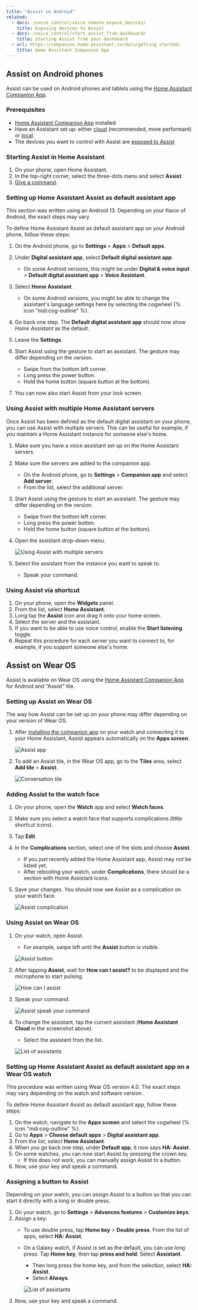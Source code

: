 ```yaml
---
title: "Assist on Android"
related:
  - docs: /voice_control/voice_remote_expose_devices/
    title: Exposing devices to Assist
  - docs: /voice_control/start_assist_from_dashboard/
    title: Starting Assist from your dashboard
  - url: https://companion.home-assistant.io/docs/getting_started/
    title: Home Assistant Companion App
---
```


## Assist on Android phones

Assist can be used on Android phones and tablets using the [Home Assistant Companion App](https://companion.home-assistant.io/docs/getting_started/).

### Prerequisites

- [Home Assistant Companion App](https://companion.home-assistant.io/docs/getting_started/) installed
- Have an Assistant set up: either [cloud](/voice_control/voice_remote_cloud_assistant/) (recommended, more performant) or [local](/voice_control/voice_remote_local_assistant/).
- The devices you want to control with Assist are [exposed to Assist](/voice_control/voice_remote_expose_devices/)

### Starting Assist in Home Assistant

1. On your phone, open Home Assistant.
2. In the top-right corner, select the three-dots menu and select **Assist**.
3. [Give a command](/voice_control/custom_sentences/).

### Setting up Home Assistant Assist as default assistant app

This section was written using an Android 13. Depending on your flavor of Android, the exact steps may vary.

To define Home Assistant Assist as default assistant app on your Android phone, follow these steps:

1. On the Android phone, go to **Settings** > **Apps** > **Default apps**.
2. Under **Digital assistant app**, select **Default digital assistant app**.
   - On some Android versions, this might be under **Digital & voice input** > **Default digital assistant app** > **Voice Assistant**.
3. Select **Home Assistant**.

   - On some Android versions, you might be able to change the assistant's language settings here by selecting the cogwheel {% icon "mdi:cog-outline" %}.
4. Go back one step. The **Default digital assistant app** should now show *Home Assistant* as the default.
5. Leave the **Settings**.
6. Start Assist using the gesture to start an assistant. The gesture may differ depending on the version.
   - Swipe from the bottom left corner.
   - Long press the power button.
   - Hold the home button (square button at the bottom).
7. You can now also start Assist from your lock screen.
   <lite-youtube videoid="8TsutVHj7LQ" videotitle="Use Home Assistant from anywhere on Android"></lite-youtube>

### Using Assist with multiple Home Assistant servers

Once Assist has been defined as the default digital assistant on your phone, you can use Assist with multiple servers. This can be useful for example, if you maintain a Home Assistant instance for someone else's home.

1. Make sure you have a voice assistant set up on the Home Assistant servers.
2. Make sure the servers are added to the companion app.
   - On the Android phone, go to **Settings** > **Companion app** and select **Add server**.
   - From the list, select the additional server.
3. Start Assist using the gesture to start an assistant. The gesture may differ depending on the version.
   - Swipe from the bottom left corner.
   - Long press the power button.
   - Hold the home button (square button at the bottom).
4. Open the assistant drop-down menu.

   ![Using Assist with multiple servers](/images/assist/android_multi-server_01.png)

5. Select the assistant from the instance you want to speak to.
   - Speak your command.

### Using Assist via shortcut

1. On your phone, open the **Widgets** panel.
2. From the list, select **Home Assistant**.
3. Long tap the **Assist** icon and drag it onto your home screen.
4. Select the server and the assistant.
5. If you want to be able to use voice control, enable the **Start listening** toggle.
6. Repeat this procedure for each server you want to connect to, for example, if you support someone else's home.

## Assist on Wear OS

Assist is available on Wear OS using the [Home Assistant Companion App](https://companion.home-assistant.io/) for Android and "Assist" tile.

<lite-youtube videoid="Dr_ZCbt8w5k" videotitle="Assist on Wear OS"></lite-youtube>

### Setting up Assist on Wear OS

The way how Assist can be set up on your phone may differ depending on your version of Wear OS.

1. After [installing the companion app](https://companion.home-assistant.io/docs/getting_started/) on your watch and connecting it to your Home Assistant, Assist appears automatically on the **Apps screen**.
    
    ![Assist app](/images/assist/wearos_assist_app.png)

2. To add an Assist tile, in the Wear OS app, go to the **Tiles** area, select **Add tile** > **Assist**.
    
    ![Conversation tile](/images/assist/android_tile.png)

### Adding Assist to the watch face

1. On your phone, open the **Watch** app and select **Watch faces**.
2. Make sure you select a watch face that supports complications (little shortcut icons).
3. Tap **Edit**.
4. In the **Complications** section, select one of the slots and choose **Assist**.
   - If you just recently added the Home Assistant app, Assist may not be listed yet.
   - After rebooting your watch, under **Complications**, there should be a section with Home Assistant icons.
5. Save your changes. You should now see Assist as a complication on your watch face.
   
     ![Assist complication](/images/assist/android_watch_5.png)

### Using Assist on Wear OS

1. On your watch, open Assist. 
   - For example, swipe left until the **Assist** button is visible.
   
    ![Assist button](/images/assist/android_watch_1.png)

2. After tapping **Assist**, wait for **How can I assist?** to be displayed and the microphone to start pulsing.
   
    ![How can I assist](/images/assist/android_watch_2.png)

3. Speak your command.
   
    ![Assist speak your command](/images/assist/android_watch_3.png)

4. To change the assistant, tap the current assistant (**Home Assistant Cloud** in the screenshot above).
   - Select the assistant from the list.
    
   ![List of assistants](/images/assist/android_watch_6.png)

### Setting up Home Assistant Assist as default assistant app on a Wear OS watch

This procedure was written using Wear OS version 4.0. The exact steps may vary depending on the watch and software version.

To define Home Assistant Assist as default assistant app, follow these steps:

1. On the watch, navigate to the **Apps screen** and select the cogwheel {% icon "mdi:cog-outline" %}.
2. Go to **Apps** > **Choose default apps** > **Digital assistant app**.
3. From the list, select **Home Assistant**.
4. When you go back one step, under **Default app**, it now says **HA: Assist**.
5. On some watches, you can now start Assist by pressing the crown key.
   - If this does not work, you can manually assign Assist to a button.
6. Now, use your key and speak a command.

### Assigning a button to Assist

Depending on your watch, you can assign Assist to a button so that you can start it directly with a long or double press.

1. On your watch, go to **Settings** > **Advances features** > **Customize keys**.
2. Assign a key:
   - To use double press, tap **Home key** > **Double press**. From the list of apps, select **HA: Assist**.
   - On a Galaxy watch, if Assist is set as the default, you can use long press. Tap **Home key**, then tap **press and hold**. Select **Assistant**. 
     - Then long press the home key, and from the selection, select **HA: Assist**.
     - Select **Always**.
      
     ![List of assistants](/images/assist/android_watch_7.png)
3. Now, use your key and speak a command.
